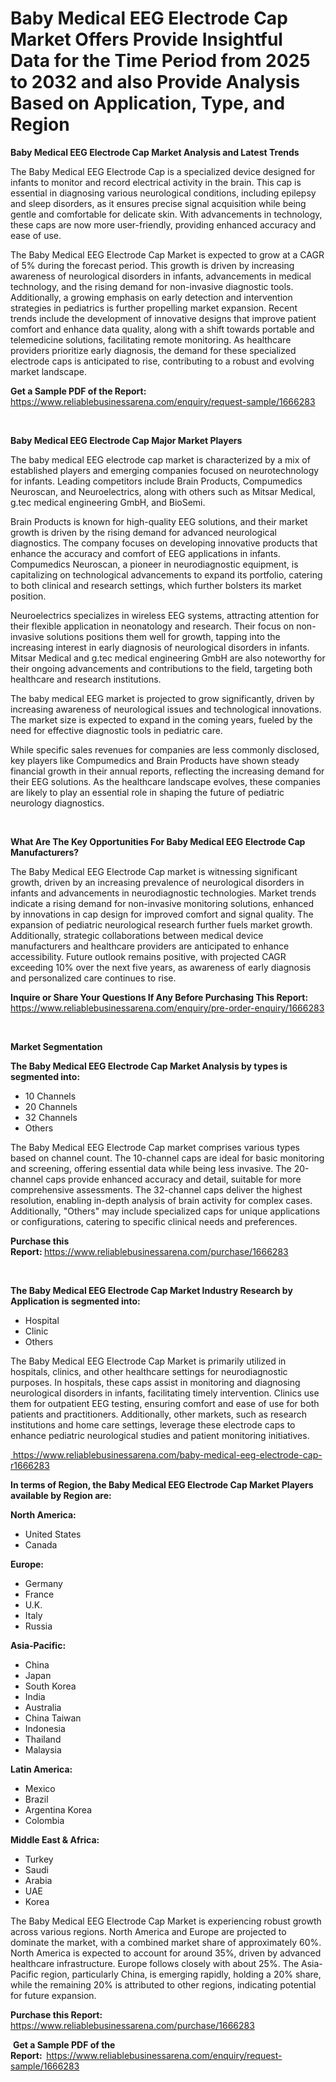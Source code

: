 <p><h1>Baby Medical EEG Electrode Cap Market Offers Provide Insightful Data for the Time Period from 2025 to 2032 and also Provide Analysis Based on Application, Type, and Region</h1></p><p><strong>Baby Medical EEG Electrode Cap Market Analysis and Latest Trends</strong></p>
<p><p>The Baby Medical EEG Electrode Cap is a specialized device designed for infants to monitor and record electrical activity in the brain. This cap is essential in diagnosing various neurological conditions, including epilepsy and sleep disorders, as it ensures precise signal acquisition while being gentle and comfortable for delicate skin. With advancements in technology, these caps are now more user-friendly, providing enhanced accuracy and ease of use.</p><p>The Baby Medical EEG Electrode Cap Market is expected to grow at a CAGR of 5% during the forecast period. This growth is driven by increasing awareness of neurological disorders in infants, advancements in medical technology, and the rising demand for non-invasive diagnostic tools. Additionally, a growing emphasis on early detection and intervention strategies in pediatrics is further propelling market expansion. Recent trends include the development of innovative designs that improve patient comfort and enhance data quality, along with a shift towards portable and telemedicine solutions, facilitating remote monitoring. As healthcare providers prioritize early diagnosis, the demand for these specialized electrode caps is anticipated to rise, contributing to a robust and evolving market landscape.</p></p>
<p><strong>Get a Sample PDF of the Report:&nbsp;</strong> <a href="https://www.reliablebusinessarena.com/enquiry/request-sample/1666283?utm_campaign=2188&utm_medium=2&utm_source=Github&utm_content=ia&utm_term=14042025&utm_id=baby-medical-eeg-electrode-cap">https://www.reliablebusinessarena.com/enquiry/request-sample/1666283</a></p>
<p>&nbsp;</p>
<p><strong>Baby Medical EEG Electrode Cap Major Market Players</strong></p>
<p><p>The baby medical EEG electrode cap market is characterized by a mix of established players and emerging companies focused on neurotechnology for infants. Leading competitors include Brain Products, Compumedics Neuroscan, and Neuroelectrics, along with others such as Mitsar Medical, g.tec medical engineering GmbH, and BioSemi.</p><p>Brain Products is known for high-quality EEG solutions, and their market growth is driven by the rising demand for advanced neurological diagnostics. The company focuses on developing innovative products that enhance the accuracy and comfort of EEG applications in infants. Compumedics Neuroscan, a pioneer in neurodiagnostic equipment, is capitalizing on technological advancements to expand its portfolio, catering to both clinical and research settings, which further bolsters its market position.</p><p>Neuroelectrics specializes in wireless EEG systems, attracting attention for their flexible application in neonatology and research. Their focus on non-invasive solutions positions them well for growth, tapping into the increasing interest in early diagnosis of neurological disorders in infants. Mitsar Medical and g.tec medical engineering GmbH are also noteworthy for their ongoing advancements and contributions to the field, targeting both healthcare and research institutions.</p><p>The baby medical EEG market is projected to grow significantly, driven by increasing awareness of neurological issues and technological innovations. The market size is expected to expand in the coming years, fueled by the need for effective diagnostic tools in pediatric care.</p><p>While specific sales revenues for companies are less commonly disclosed, key players like Compumedics and Brain Products have shown steady financial growth in their annual reports, reflecting the increasing demand for their EEG solutions. As the healthcare landscape evolves, these companies are likely to play an essential role in shaping the future of pediatric neurology diagnostics.</p></p>
<p>&nbsp;</p>
<p><strong>What Are The Key Opportunities For Baby Medical EEG Electrode Cap Manufacturers?</strong></p>
<p><p>The Baby Medical EEG Electrode Cap market is witnessing significant growth, driven by an increasing prevalence of neurological disorders in infants and advancements in neurodiagnostic technologies. Market trends indicate a rising demand for non-invasive monitoring solutions, enhanced by innovations in cap design for improved comfort and signal quality. The expansion of pediatric neurological research further fuels market growth. Additionally, strategic collaborations between medical device manufacturers and healthcare providers are anticipated to enhance accessibility. Future outlook remains positive, with projected CAGR exceeding 10% over the next five years, as awareness of early diagnosis and personalized care continues to rise.</p></p>
<p><strong>Inquire or Share Your Questions If Any Before Purchasing This Report:</strong> <a href="https://www.reliablebusinessarena.com/enquiry/pre-order-enquiry/1666283?utm_campaign=2188&utm_medium=2&utm_source=Github&utm_content=ia&utm_term=14042025&utm_id=baby-medical-eeg-electrode-cap">https://www.reliablebusinessarena.com/enquiry/pre-order-enquiry/1666283</a></p>
<p>&nbsp;</p>
<p><strong>Market Segmentation</strong></p>
<p><strong>The Baby Medical EEG Electrode Cap Market Analysis by types is segmented into:</strong></p>
<p><ul><li>10 Channels</li><li>20 Channels</li><li>32 Channels</li><li>Others</li></ul></p>
<p><p>The Baby Medical EEG Electrode Cap market comprises various types based on channel count. The 10-channel caps are ideal for basic monitoring and screening, offering essential data while being less invasive. The 20-channel caps provide enhanced accuracy and detail, suitable for more comprehensive assessments. The 32-channel caps deliver the highest resolution, enabling in-depth analysis of brain activity for complex cases. Additionally, "Others" may include specialized caps for unique applications or configurations, catering to specific clinical needs and preferences.</p></p>
<p><strong>Purchase this Report:&nbsp;</strong><a href="https://www.reliablebusinessarena.com/purchase/1666283?utm_campaign=2188&utm_medium=2&utm_source=Github&utm_content=ia&utm_term=14042025&utm_id=baby-medical-eeg-electrode-cap">https://www.reliablebusinessarena.com/purchase/1666283</a></p>
<p>&nbsp;</p>
<p><strong>The Baby Medical EEG Electrode Cap Market Industry Research by Application is segmented into:</strong></p>
<p><ul><li>Hospital</li><li>Clinic</li><li>Others</li></ul></p>
<p><p>The Baby Medical EEG Electrode Cap Market is primarily utilized in hospitals, clinics, and other healthcare settings for neurodiagnostic purposes. In hospitals, these caps assist in monitoring and diagnosing neurological disorders in infants, facilitating timely intervention. Clinics use them for outpatient EEG testing, ensuring comfort and ease of use for both patients and practitioners. Additionally, other markets, such as research institutions and home care settings, leverage these electrode caps to enhance pediatric neurological studies and patient monitoring initiatives.</p></p>
<p><a href="https://www.reliablebusinessarena.com/baby-medical-eeg-electrode-cap-r1666283?utm_campaign=2188&utm_medium=2&utm_source=Github&utm_content=ia&utm_term=14042025&utm_id=baby-medical-eeg-electrode-cap">&nbsp;https://www.reliablebusinessarena.com/baby-medical-eeg-electrode-cap-r1666283</a></p>
<p><strong>In terms of Region, the Baby Medical EEG Electrode Cap Market Players available by Region are:</strong></p>
<p>
    <p> <strong> North America: </strong>
        <ul>
            <li>United States</li>
            <li>Canada</li>
        </ul>
        </p> 
    <p> <strong> Europe: </strong>
        <ul>
            <li>Germany</li>
            <li>France</li>
            <li>U.K.</li>
            <li>Italy</li>
            <li>Russia</li>
        </ul>
        </p> 
    <p> <strong> Asia-Pacific: </strong>
        <ul>
            <li>China</li>
            <li>Japan</li>
            <li>South Korea</li>
            <li>India</li>
            <li>Australia</li>
            <li>China Taiwan</li>
            <li>Indonesia</li>
            <li>Thailand</li>
            <li>Malaysia</li>
        </ul>
        </p> 
    <p> <strong> Latin America: </strong>
        <ul>
            <li>Mexico</li>
            <li>Brazil</li>
            <li>Argentina Korea</li>
            <li>Colombia</li>
        </ul>
        </p> 
    <p> <strong> Middle East & Africa: </strong>
        <ul>
            <li>Turkey</li>
            <li>Saudi</li>
            <li>Arabia</li>
            <li>UAE</li>
            <li>Korea</li>
        </ul>
    </p>
    </p>
<p><p>The Baby Medical EEG Electrode Cap Market is experiencing robust growth across various regions. North America and Europe are projected to dominate the market, with a combined market share of approximately 60%. North America is expected to account for around 35%, driven by advanced healthcare infrastructure. Europe follows closely with about 25%. The Asia-Pacific region, particularly China, is emerging rapidly, holding a 20% share, while the remaining 20% is attributed to other regions, indicating potential for future expansion.</p></p>
<p><strong>Purchase this Report: </strong><a href="https://www.reliablebusinessarena.com/purchase/1666283?utm_campaign=2188&utm_medium=2&utm_source=Github&utm_content=ia&utm_term=14042025&utm_id=baby-medical-eeg-electrode-cap">https://www.reliablebusinessarena.com/purchase/1666283</a></p>
<p>&nbsp;<strong>Get a Sample PDF of the Report:&nbsp;&nbsp;</strong><a href="https://www.reliablebusinessarena.com/enquiry/request-sample/1666283?utm_campaign=2188&utm_medium=2&utm_source=Github&utm_content=ia&utm_term=14042025&utm_id=baby-medical-eeg-electrode-cap">https://www.reliablebusinessarena.com/enquiry/request-sample/1666283</a></p>
<p><strong></strong></p>
<p><p></p><p></p><p></p></p>
